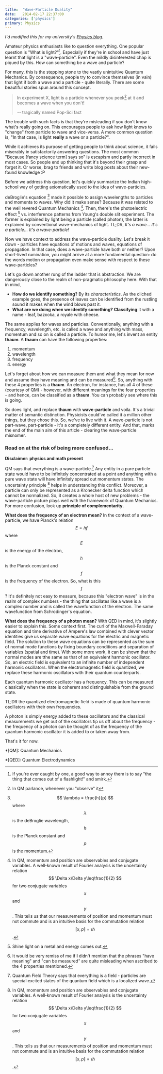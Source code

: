 ```yaml
---
title:  "Wave-Particle Duality"
date:   2014-02-17 22:37:00
categories: ['physics']
primary: Physics
---
```

_I'd modified this for my university's [Physics blog](https://physociety.wordpress.com/2014/02/17/its-a-wave-its-a-particle-its-a-wave-particle/)_.

Amateur physics enthusiasts like to question everything. One popular question is "What is light?"[^1]. Especially if they're in school and have just learnt that light is a "wave-particle". Even the mildly disinterested chap is piqued by this. How can something be a wave and particle?

For many, this is the stepping stone to the vastly unintuitive Quantum Mechanics. By consequence, people try to convince themselves (in vain) that light if both a wave and a particle - quite literally. There are some beautiful stories spun around this concept. 

> In experiment X, light is a particle whenever you peek[^2] at it and becomes a wave when you don't!
>
>    -- tragically named Pop-Sci fact

The trouble with such facts is that they're misleading if you don't know what's really going on. This encourages people to ask how light knows to "change" from particle to wave and vice-versa. A more common question is, "In that case, is light **really** a wave or a particle?".

While it achieves its purpose of getting people to think about science, it fails miserably in satisfactorily answering questions. The most common "Because [fancy science term] says so" is escapism and partly incorrect in most cases. So people end up thinking that it's beyond their grasp and forget it. Or worse, brag to friends and write blog posts about their new-found knowledge :P

Before we address this question, let's quickly summarize the Indian high-school way of getting axiomatically used to the idea of wave-particles. 

deBroglie's equation [^3] made it possible to assign wavelengths to particles and momenta to waves. Why did it make sense? Because it was related to the well revered Quantum Mechanics [^4]. Then, there's the photoelectric effect [^5] vs. interference patterns from Young's double slit experiment. The former is explained by light being a particle (called photon), the latter is explained by conventional wave-mechanics of light. TL;DR, _It's a wave... It's a particle... It's a wave-particle!_

Now we have context to address the wave-particle duality. Let's break it down - particles have equations of motions and waves, equations of propagation. In that case, does a wave-particle have both or neither? Upon short-lived rumination, you might arrive at a more fundamental question: do the words motion or propagation even make sense with respect to these wave-particles?

Let's go down another rung of the ladder that is abstraction. We are dangerously close to the realm of non-pragmatic philosophy here. With that in mind, 

- **How do we identify something?** By its _characteristics_. As the cliched example goes, the presence of leaves can be identified from the rustling sound it makes when the wind blows past it. 
- **What are we doing when we identify something?** __Classifying__ it with a name - leaf, bazooka, a royale with cheese. 

The same applies for waves and particles. Conventionally, anything with a frequency, wavelength, etc. is called a wave and anything with mass, momentum and so on is called a particle. To humor me, let's invent an entity __thaum__. A __thaum__ can have the following properties:

1. momentum
2. wavelength
3. frequency
4. energy

Let's forget about how we can measure them and what they mean for now and assume they have meaning and can be measured[^6]. So, anything with these 4 properties is a __thaum__. An electron, for instance, has all 4 of these (courtesy of QM) - however, with different meanings for the four properties - and hence, can be classified as a __thaum__. You can probably see where this is going.

So does light, and replace __thaum__ with __wave-particle__ and voila. It's a trivial matter of semantic distinction. Physicists could've called it a million other things, but they chose this. So, we've to live with it. A wave-particle is not part-wave, part-particle - it's a completely different entity. And that, marks the end of the main aim of this article - clearing the wave-particle misnomer. 

### Read on at the risk of being more confused...
__Disclaimer: physics and math present__

QM says that everything is a wave-particle.[^7] Any entity in a pure particle state would have to be infinitely concentrated at a point and anything with a pure wave state will have infinitely spread out momentum states. The uncertainty principle [^4] helps in understanding this conflict. Moreover, a particle can only be represented as a Kronecker delta function which cannot be normalized. So, it creates a whole host of new problems - the wave-particle picture plays well with the framework of Quantum Mechanics. For more confusion, look up __principle of complementarity__.

**What does the frequency of an electron mean?** In the context of a wave-particle, we have Planck's relation $$ E = hf $$ where $$ E $$ is the energy of the electron, $$ h $$ is the Planck constant and $$ f $$ is the frequency of the electron. So, what is this $$ f $$? It's definitely not easy to measure, because this "electron wave" is in the realm of complex numbers - the thing that oscillates like a wave is a complex number and is called the wavefunction of the electron. The same wavefunction from Schrodinger's equation.

**What does the frequency of a photon mean?** With QED in mind, it's slightly easier to explain this. Some context first. The curl of the Maxwell-Faraday equation and time derivative of Ampere's law combined with clever vector identities give us separate wave equations for the electric and magnetic field. The solution to these wave equations can be represented as the sum of normal mode functions by fixing boundary conditions and separation of variables (spatial and time). With some more work, it can be shown that the normal modes are tthe same as that of an equivalent harmonic oscillator. So, an electric field is equivalent to an infinite number of independent harmonic oscillators. When the electromagnetic field is quantized, we replace these harmonic oscillators with their quantum counterparts.

Each quantum harmonic oscillator has a frequency. This can be measured classically when the state is coherent and distinguishable from the ground state. 

TL;DR the quantized electromagnetic field is made of quantum harmonic oscillators with their own frequencies. 

A photon is simply energy added to these oscillators and the classical measurements we get out of the oscillators tip us off about the frequency - the frequency of a photon can be thought of as the frequency of the quantum harmonic oscillator it is added to or taken away from.

That's it for now.

[^1]: If you're ever caught by one, a good way to annoy them is to say "the thing that comes out of a flashlight!" and smirk.

[^2]: In QM parlance, whenever you "observe" it

[^3]: $$ \lambda = \frac{h}{p} $$ where $$ \lambda $$ is the deBroglie wavelength, $$ h $$ is the Planck constant and $$ p $$ is the momentum. 

[^4]: In QM, momentum and position are observables and conjugate variables. A well-known result of Fourier analysis is the uncertainty relation $$ \Delta x\Delta y\leq\frac{1}{2} $$ for two conjugate variables $$ x $$ and $$ y $$. This tells us that our measurements of position and momentum must not commute and is an intuitive basis for the commutation relation $$ [x,p]=\iota\hbar $$.

[^5]: Shine light on a metal and energy comes out.

[^6]: It would be very remiss of me if I didn't mention that the phrases "have meaning" and "can be measured" are quite misleading when ascribed to the 4 properties mentioned.

[^7]: Quantum Field Theory says that everything is a field - particles are special excited states of the quantum field which is a localized wave. 

*[QM]: Quantum Mechanics

*[QED]: Quantum Electrodynamics
